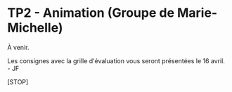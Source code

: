 # TP2 - Animation  (Groupe de Marie-Michelle)

À venir.

Les consignes avec la grille d'évaluation vous seront présentées le 16 avril. - JF

[STOP]
